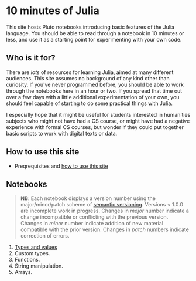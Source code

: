 # 10 minutes of Julia

This site hosts Pluto notebooks introducing basic features of the Julia language. You should be able to read through a notebook in 10 minutes or less, and use it as a starting point for experimenting with your own code.

## Who is it for?

There are *lots* of resources for learning Julia, aimed at many different audiences.  This site assumes no background of any kind other than curiosity. If you've never programmed before, you should be able to work through the notebooks here in an hour or two.  If you spread that time out over a few days with a little additional experimentation of your own, you should feel capable of starting to do some practical things with Julia.  

I especially hope that it might be useful for students interested in humanities subjects who might not have had a CS course, or might have had a negative experience with formal CS courses, but wonder if they could put together basic scripts to work with digital texts or data.

## How to use this site

- Preqrequisites and [how to use this site](./howto/)

## Notebooks

>  **NB**: Each notebook displays a version number using the major/minor/patch scheme of [semantic versioning](https://semver.org).  Versions < 1.0.0 are incomplete work in progress. Changes in *major* number indicate a change incompatible or conflicting with the previous version.  Changes in *minor* number indicate addition of new material compatible with the prior version.  Changes in *patch* numbers indicate correction of errors.


1. [Types and values](./types.html)
1. Custom types.
1. Functions.
1. String manipulation.
1. Arrays.
